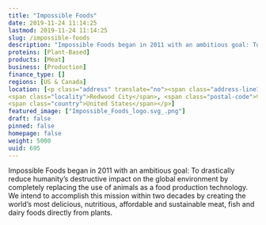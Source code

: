 ```yaml
---
title: "Impossible Foods"
date: 2019-11-24 11:14:25
lastmod: 2019-11-24 11:14:25
slug: /impossible-foods
description: "Impossible Foods began in 2011 with an ambitious goal: To drastically reduce humanity’s destructive impact on the global environment by completely replacing the use of animals as a food production technology. We intend to accomplish this mission within two decades by creating the world’s most delicious, nutritious, affordable and sustainable meat, fish and dairy foods directly from plants."
proteins: [Plant-Based]
products: [Meat]
business: [Production]
finance_type: []
regions: [US & Canada]
location: [<p class="address" translate="no"><span class="address-line1">Saginaw Drive</span><br>
<span class="locality">Redwood City</span>, <span class="postal-code">94063</span><br>
<span class="country">United States</span></p>]
featured_image: ["Impossible_Foods_logo.svg_.png"]
draft: false
pinned: false
homepage: false
weight: 5000
uuid: 695
---
```

<p>Impossible Foods began in 2011 with an ambitious goal: To drastically reduce humanity’s destructive impact on the global environment by completely replacing the use of animals as a food production technology. We intend to accomplish this mission within two decades by creating the world’s most delicious, nutritious, affordable and sustainable meat, fish and dairy foods directly from plants.</p>
